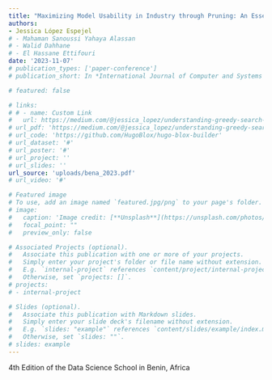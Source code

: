 ```yaml
---
title: "Maximizing Model Usability in Industry through Pruning: An Essential Optimization Technique"
authors:
- Jessica López Espejel
# - Mahaman Sanoussi Yahaya Alassan
# - Walid Dahhane
# - El Hassane Ettifouri
date: '2023-11-07'
# publication_types: ['paper-conference']
# publication_short: In *International Journal of Computer and Systems Engineering*

# featured: false

# links:
# # - name: Custom Link
#   url: https://medium.com/@jessica_lopez/understanding-greedy-search-and-beam-search-98c1e3cd821d
# url_pdf: 'https://medium.com/@jessica_lopez/understanding-greedy-search-and-beam-search-98c1e3cd821d'
# url_code: 'https://github.com/HugoBlox/hugo-blox-builder'
# url_dataset: '#'
# url_poster: '#'
# url_project: ''
# url_slides: ''
url_source: 'uploads/bena_2023.pdf'
# url_video: '#'

# Featured image
# To use, add an image named `featured.jpg/png` to your page's folder.
# image:
#   caption: 'Image credit: [**Unsplash**](https://unsplash.com/photos/s9CC2SKySJM)'
#   focal_point: ""
#   preview_only: false

# Associated Projects (optional).
#   Associate this publication with one or more of your projects.
#   Simply enter your project's folder or file name without extension.
#   E.g. `internal-project` references `content/project/internal-project/index.md`.
#   Otherwise, set `projects: []`.
# projects:
# - internal-project

# Slides (optional).
#   Associate this publication with Markdown slides.
#   Simply enter your slide deck's filename without extension.
#   E.g. `slides: "example"` references `content/slides/example/index.md`.
#   Otherwise, set `slides: ""`.
# slides: example
---
```


<!-- {{% callout note %}}
Create your slides in Markdown - click the *Slides* button to check out the example.
{{% /callout %}} -->

<!-- Add the publication's **full text** or **supplementary notes** here. You can use rich formatting such as including [code, math, and images](https://docs.hugoblox.com/content/writing-markdown-latex/). -->
4th Edition of the Data Science School in Benin, Africa